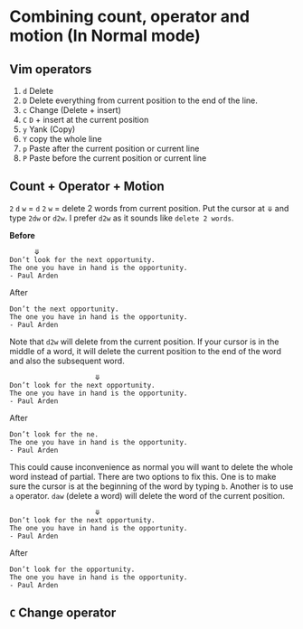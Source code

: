 # Combining count, operator and motion (In Normal mode)

## Vim operators

1. `d` Delete
2. `D` Delete everything from current position to the end of the line.
3. `c` Change (Delete + insert)
4. `C` `D` + insert at the current position
5. `y` Yank (Copy)
6. `Y` copy the whole line
7. `p` Paste after the current position or current line
8. `P` Paste before the current position or current line

## Count + Operator + Motion

`2` `d` `w` = `d` `2` `w` = delete 2 words from current position. Put the cursor at `⤋` and type `2dw` or `d2w`. I prefer `d2w` as it sounds like `delete 2 words`.

**Before**

```
      ⤋
Don’t look for the next opportunity.
The one you have in hand is the opportunity. 
- Paul Arden
```

After

```
Don’t the next opportunity.
The one you have in hand is the opportunity. 
- Paul Arden
```

Note that `d2w` will delete from the current position. If your cursor is in the middle of a word, it will delete the current position to the end of the word and also the subsequent word.

```
                     ⤋
Don’t look for the next opportunity.
The one you have in hand is the opportunity. 
- Paul Arden
```

After

```
Don’t look for the ne.
The one you have in hand is the opportunity. 
- Paul Arden
```

This could cause inconvenience as normal you will want to delete the whole word instead of partial. There are two options to fix this. One is to make sure the cursor is at the beginning of the word by typing `b`. Another is to use `a` operator.
`daw` (delete a word) will delete the word of the current position.

```
                     ⤋
Don’t look for the next opportunity.
The one you have in hand is the opportunity. 
- Paul Arden
```

After

```
Don’t look for the opportunity.
The one you have in hand is the opportunity. 
- Paul Arden
```

## `C` Change operator
